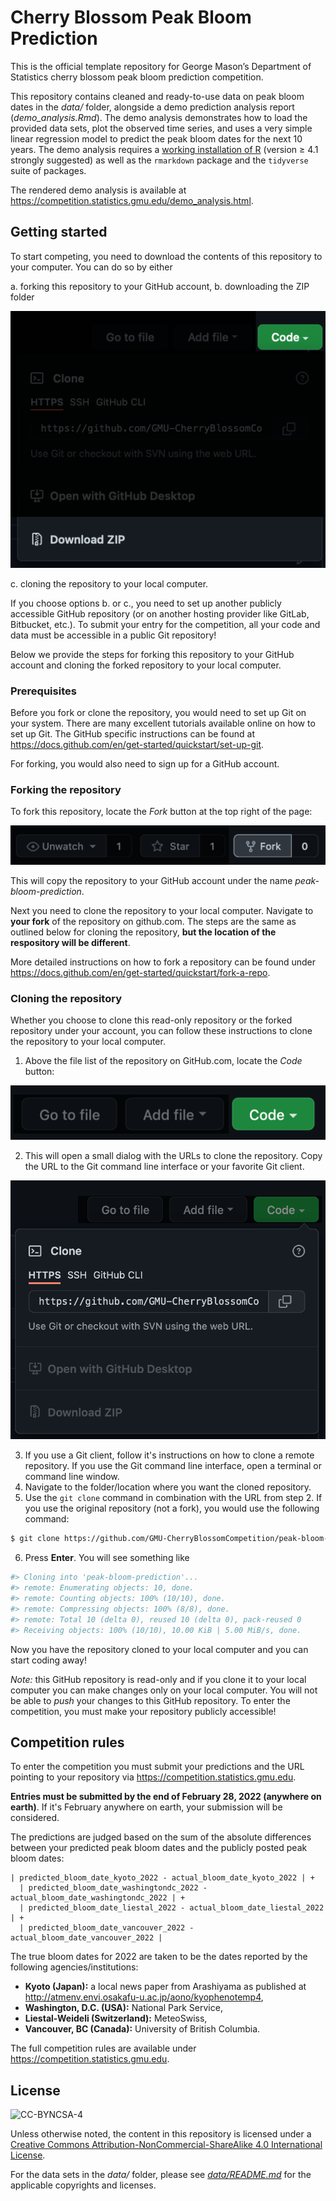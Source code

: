 # Cherry Blossom Peak Bloom Prediction

This is the official template repository for George Mason’s Department of Statistics cherry blossom peak bloom prediction competition.

This repository contains cleaned and ready-to-use data on peak bloom dates in the *data/* folder, alongside a demo prediction analysis report (*demo_analysis.Rmd*).
The demo analysis demonstrates how to load the provided data sets, plot the observed time series, and uses a very simple linear regression model to predict the peak bloom dates for the next 10 years.
The demo analysis requires a [working installation of R](https://cran.r-project.org) (version ≥ 4.1 strongly suggested) as well as the `rmarkdown` package and the `tidyverse` suite of packages.

The rendered demo analysis is available at https://competition.statistics.gmu.edu/demo_analysis.html.

## Getting started

To start competing, you need to download the contents of this repository to your computer.
You can do so by either

a. forking this repository to your GitHub account,
b. downloading the ZIP folder

![](figures/readme/download_zip.png)

c. cloning the repository to your local computer.

If you choose options b. or c., you need to set up another publicly accessible GitHub repository (or on another hosting provider like GitLab, Bitbucket, etc.).
To submit your entry for the competition, all your code and data must be accessible in a public Git repository!

Below we provide the steps for forking this repository to your GitHub account and cloning the forked repository to your local computer.

### Prerequisites

Before you fork or clone the repository, you would need to set up Git on your system.
There are many excellent tutorials available online on how to set up Git.
The GitHub specific instructions can be found at https://docs.github.com/en/get-started/quickstart/set-up-git.

For forking, you would also need to sign up for a GitHub account.

### Forking the repository

To fork this repository, locate the _Fork_ button at the top right of the page:

![Fork button at the top-right of the repository](figures/readme/fork_btn.png)

This will copy the repository to your GitHub account under the name _peak-bloom-prediction_.

Next you need to clone the repository to your local computer.
Navigate to **your fork** of the repository on github.com. 
The steps are the same as outlined below for cloning the repository, **but the location of the respository will be different**.

More detailed instructions on how to fork a repository can be found under https://docs.github.com/en/get-started/quickstart/fork-a-repo.

### Cloning the repository

Whether you choose to clone this read-only repository or the forked repository under your account, you can follow these instructions to clone the repository to your local computer.

1. Above the file list of the repository on GitHub.com, locate the _Code_ button:

![Clone button at the top of the file list](figures/readme/code_btn.png)

2. This will open a small dialog with the URLs to clone the repository.
   Copy the URL to the Git command line interface or your favorite Git client.

![Clone dialog with URLs for cloning](figures/readme/clone_box.png)

3. If you use a Git client, follow it's instructions on how to clone a remote repository.
   If you use the Git command line interface, open a terminal or command line window.
4. Navigate to the folder/location where you want the cloned repository.
5. Use the `git clone` command in combination with the URL from step 2.
   If you use the original repository (not a fork), you would use the following command:

```sh
$ git clone https://github.com/GMU-CherryBlossomCompetition/peak-bloom-prediction.git
```

6. Press **Enter**.
   You will see something like
```sh
#> Cloning into 'peak-bloom-prediction'...
#> remote: Enumerating objects: 10, done.
#> remote: Counting objects: 100% (10/10), done.
#> remote: Compressing objects: 100% (8/8), done.
#> remote: Total 10 (delta 0), reused 10 (delta 0), pack-reused 0
#> Receiving objects: 100% (10/10), 10.00 KiB | 5.00 MiB/s, done.
```

Now you have the repository cloned to your local computer and you can start coding away!

*Note:* this GitHub repository is read-only and if you clone it to your local computer you can make changes only on your local computer.
You will not be able to *push* your changes to this GitHub repository.
To enter the competition, you must make your repository publicly accessible!

## Competition rules

To enter the competition you must submit your predictions and the URL pointing to your repository via https://competition.statistics.gmu.edu.

**Entries must be submitted by the end of February 28, 2022 (anywhere on earth)**.
If it's February anywhere on earth, your submission will be considered.

The predictions are judged based on the sum of the absolute differences between your predicted peak bloom dates and the publicly posted peak bloom dates:

```
| predicted_bloom_date_kyoto_2022 - actual_bloom_date_kyoto_2022 | +
  | predicted_bloom_date_washingtondc_2022 - actual_bloom_date_washingtondc_2022 | +
  | predicted_bloom_date_liestal_2022 - actual_bloom_date_liestal_2022 | +
  | predicted_bloom_date_vancouver_2022 - actual_bloom_date_vancouver_2022 |
```

The true bloom dates for 2022 are taken to be the dates reported by the following agencies/institutions:

- **Kyoto (Japan):** a local news paper from Arashiyama as published at http://atmenv.envi.osakafu-u.ac.jp/aono/kyophenotemp4,
- **Washington, D.C. (USA):** National Park Service,
- **Liestal-Weideli (Switzerland):** MeteoSwiss,
- **Vancouver, BC (Canada):**  University of British Columbia.

The full competition rules are available under https://competition.statistics.gmu.edu.

## License

![CC-BYNCSA-4](https://i.creativecommons.org/l/by-nc-sa/4.0/88x31.png)

Unless otherwise noted, the content in this repository is licensed under a [Creative Commons Attribution-NonCommercial-ShareAlike 4.0 International License](http://creativecommons.org/licenses/by-nc-sa/4.0/).

For the data sets in the _data/_ folder, please see [_data/README.md_](data/README.md) for the applicable copyrights and licenses.
